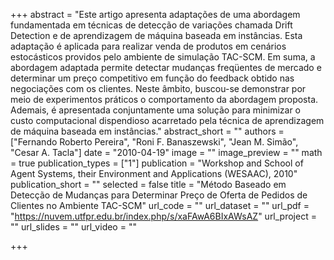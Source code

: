 +++
abstract = "Este  artigo  apresenta  adaptações  de  uma  abordagem  fundamentada  em  técnicas  de  detecção de  variações chamada  Drift  Detection  e  de  aprendizagem  de  máquina  baseada  em  instâncias.  Esta  adaptação  é  aplicada  para realizar  venda  de  produtos  em  cenários  estocásticos  providos  pelo  ambiente  de  simulação  TAC-SCM.  Em  suma,  a abordagem adaptada permite detectar mudanças freqüentes de mercado e determinar um preço competitivo em função do  feedback obtido  nas  negociações  com  os  clientes.  Neste  âmbito,  buscou-se  demonstrar  por  meio  de  experimentos práticos  o  comportamento  da  abordagem  proposta.  Ademais,  é  apresentada  conjuntamente  uma  solução  para minimizar  o  custo  computacional  dispendioso  acarretado  pela  técnica  de  aprendizagem  de  máquina  baseada  em instâncias."
abstract_short = ""
authors = ["Fernando Roberto Pereira", "Roni F. Banaszewski", "Jean M. Simão", "Cesar A. Tacla"]
date = "2010-04-19"
image = ""
image_preview = ""
math = true
publication_types = ["1"]
publication = "Workshop and School of Agent Systems, their Environment and Applications (WESAAC), 2010"
publication_short = ""
selected = false
title = "Método Baseado em Detecção de Mudanças para Determinar Preço de Oferta de Pedidos de Clientes no Ambiente TAC-SCM"
url_code = ""
url_dataset = ""
url_pdf = "https://nuvem.utfpr.edu.br/index.php/s/xaFAwA6BIxAWsAZ"
url_project = ""
url_slides = ""
url_video = ""

+++
